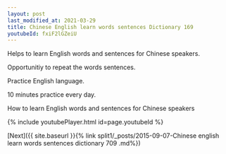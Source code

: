 ```yaml
---
layout: post
last_modified_at: 2021-03-29
title: Chinese English learn words sentences Dictionary 169 
youtubeId: fxiF2lGZeiU
---
```

 
 
Helps to learn English words and sentences for Chinese speakers.

Opportunitiy to repeat the words sentences. 

Practice English language. 
 
10 minutes practice every day. 
 
How to learn English words and sentences for Chinese speakers 
 
{% include youtubePlayer.html id=page.youtubeId %}
 
 
[Next]({{ site.baseurl }}{% link  split1/_posts/2015-09-07-Chinese english learn words sentences dictionary 709 .md%})
 
